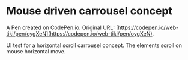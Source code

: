 # Mouse driven carrousel concept

A Pen created on CodePen.io. Original URL: [https://codepen.io/web-tiki/pen/oygXeN](https://codepen.io/web-tiki/pen/oygXeN).

UI test for a horizontal scroll carrousel concept. The elements scroll on mouse horizontal move.

